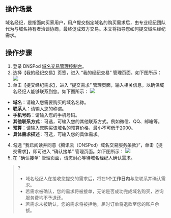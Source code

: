 ## 操作场景
域名经纪，是指面向买家用户，用户提交指定域名的购买需求后，由专业经纪团队代为与域名持有者洽谈协商，最终促成双方交易。本文将指导您如何提交域名经纪需求。

## 操作步骤
1. 登录 DNSPod [域名交易管理控制台](https://console.dnspod.cn/transaction/buyer/broker)。
2. 选择【我的经纪交易】页签，进入 “我的经纪交易” 管理页面。如下图所示：
![](https://main.qcloudimg.com/raw/536fd5909782aefcc5e4c61cf4210e98.png)
3. 单击【提交经纪需求】，进入 “提交需求” 管理页面，输入相关信息，以确保域名经纪人能够联系到您。如下图所示：
![](https://main.qcloudimg.com/raw/9e3238375f22ff83a1f67ee5a50996e9.png)
 - **域名**：请输入您需要购买的域名名称。
 - **联系人**：请输入您的称谓。
 - **手机号码**：请输入您的手机号码。
 - **其他联系方式**：可选，可输入您的其他联系方式。例如微信、QQ、邮箱等。
 - **预算**：请输入您购买该域名的预算价格，最小不可低于2000。
 - **具体需求描述**：可选，可输入您的具体需求。
4. 勾选 “我已阅读并同意《腾讯云（DNSPod）域名交易服务条款》”，单击【提交需求】，即可进入 “确认接单” 管理页面。如下图所示：
![](https://main.qcloudimg.com/raw/f35c9f9543051647163788185dcb0e70.png)
5. 在 “确认接单” 管理页面，请您耐心等待域名经纪人确认需求。
>?
>- 域名经纪人在接收您提交的需求后，将在**1个工作日内**与您联系并确认需求。
>- 若需求被确认，您的需求将被接单，无论是否成功完成域名购买，咨询服务费均不予退还。
>- 若需求未被确认，您的需求将被拒绝，届时订单将退款至您的账户余额。
